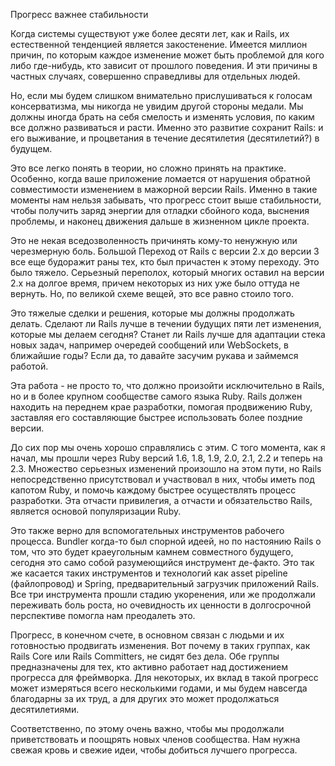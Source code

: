 Прогресс важнее стабильности

Когда системы существуют уже более десяти лет, как и Rails, их естественной тенденцией является закостенение. Имеется миллион причин, по которым каждое изменение может быть проблемой для кого либо где-нибудь, кто зависит от прошлого поведения. И эти причины в частных случаях, совершенно справедливы для отдельных людей.

Но, если мы будем слишком внимательно прислушиваться к голосам консерватизма, мы никогда не увидим другой стороны медали. Мы должны иногда брать на себя смелость и изменять условия, по каким все должно развиваться и расти. Именно это развитие сохранит Rails: и его выживание, и процветания в течение десятилетия (десятилетий?) в будущем.

Это все легко понять в теории, но сложно принять на практике. Особенно, когда ваше приложение ломается от нарушения обратной совместимости изменением в мажорной версии Rails. Именно в такие моменты нам нельзя забывать, что прогресс стоит выше стабильности, чтобы получить заряд энергии для отладки сбойного кода, выснения проблемы, и наконец движения дальше в жизненном цикле проекта.

Это не некая вседозволенность причинять кому-то ненужную или черезмерную боль. Большой Переход от Rails с версии 2.x до версии 3 все еще будоражит раны тех, кто был причастен к этому переходу. Это было тяжело. Серьезный переполох, который многих оставил на версии 2.x на долгое время, причем некоторых из них уже было оттуда не вернуть. Но, по великой схеме вещей, это все равно стоило того.

Это тяжелые сделки и решения, которые мы должны продолжать делать. Сделают ли Rails лучше в течении будущих пяти лет изменения, которые мы делаем сегодня? Станет ли Rails лучше для адаптации стека новых задач, например очередей сообщений или WebSockets, в ближайшие годы? Если да, то давайте засучим рукава и займемся работой.

Эта работа - не просто то, что должно произойти исключительно в Rails, но и в более крупном сообществе самого языка Ruby. Rails должен находить на переднем крае разработки, помогая продвижению Ruby, заставляя его составляющие быстрее использовать более поздние версии.

До сих пор мы очень хорошо справлялись с этим. С того момента, как я начал, мы прошли через Ruby версий 1.6, 1.8, 1.9, 2.0, 2.1, 2.2 и теперь на 2.3. Множество серьезных изменений произошло на этом пути, но Rails непосредственно присутствовал и участвовал в них, чтобы иметь под капотом Ruby, и помочь каждому быстрее осуществлять процесс разработки. Эта отчасти привилегия, а отчасти и обязательство Rails, является основой популяризации Ruby.

Это также верно для вспомогательных инструментов рабочего процесса. Bundler когда-то был спорной идеей, но по настоянию Rails о том, что это будет краеугольным камнем совместного будущего, сегодня это само собой разумеющийся инструмент де-факто. Это так же касается таких инструментов и технологий как asset pipeline (файлопровод) и Spring, предварительный загрузчик приложений Rails. Все три инструмента прошли стадию укоренения, или же продолжали переживать боль роста, но очевидность их ценности в долгосрочной перспективе помогла нам преодалеть это.

Прогресс, в конечном счете, в основном связан с людьми и их готовностью продвигать изменения. Вот почему в таких группах, как Rails Core или Rails Committers, не сидят без дела. Обе группы предназначены для тех, кто активно работает над достижением прогресса для фреймворка. Для некоторых, их вклад в такой прогресс может измеряться всего несколькими годами, и мы будем навсегда благодарны за их труд, а для других это может продолжаться десятилетиями.

Соответственно, по этому очень важно, чтобы мы продолжали приветствовать и поощрять новых членов сообщества. Нам нужна свежая кровь и свежие идеи, чтобы добиться лучшего прогресса.